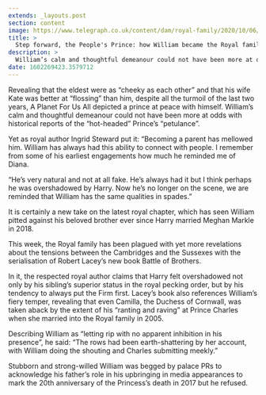 ```yaml
--- 
extends: _layouts.post 
section: content 
image: https://www.telegraph.co.uk/content/dam/royal-family/2020/10/06/royal-feat_trans_NvBQzQNjv4BqM37qcIWR9CtrqmiMdQVx7NaZIr6BIRvvm1FZVuZurho.jpg?impolicy=logo-overlay 
title: > 
  Step forward, the People's Prince: how William became the Royal family's resident grown-up 
description: > 
  William’s calm and thoughtful demeanour could not have been more at odds with historical reports of the “hot-headed” Prince’s “petulance”.Yet as royal author Ingrid Steward put it: “Becoming a parent has mellowed him.I remember from some of his earliest engagements how much he reminded me of Diana.He’s always had it but I think perhaps he was overshadowed by Harry.In it, the respected royal author claims that Harry felt overshadowed not only by his sibling’s superior status in the royal pecking order, but by his tendency to always put the Firm first. 
date: 1602269423.3579712 
--- 
```

Revealing that the eldest were as “cheeky as each other” and that his wife Kate was better at “flossing” than him, despite all the turmoil of the last two years, A Planet For Us All depicted a prince at peace with himself. William’s calm and thoughtful demeanour could not have been more at odds with historical reports of the “hot-headed” Prince’s “petulance”.

Yet as royal author Ingrid Steward put it: “Becoming a parent has mellowed him. William has always had this ability to connect with people. I remember from some of his earliest engagements how much he reminded me of Diana.

“He’s very natural and not at all fake. He’s always had it but I think perhaps he was overshadowed by Harry. Now he’s no longer on the scene, we are reminded that William has the same qualities in spades.”

It is certainly a new take on the latest royal chapter, which has seen William pitted against his beloved brother ever since Harry married Meghan Markle in 2018.

This week, the Royal family has been plagued with yet more revelations about the tensions between the Cambridges and the Sussexes with the serialisation of Robert Lacey’s new book Battle of Brothers.

In it, the respected royal author claims that Harry felt overshadowed not only by his sibling’s superior status in the royal pecking order, but by his tendency to always put the Firm first. Lacey’s book also references William’s fiery temper, revealing that even Camilla, the Duchess of Cornwall, was taken aback by the extent of his “ranting and raving” at Prince Charles when she married into the Royal family in 2005.

Describing William as “letting rip with no apparent inhibition in his presence”, he said: “The rows had been earth-shattering by her account, with William doing the shouting and Charles submitting meekly.”

Stubborn and strong-willed William was begged by palace PRs to acknowledge his father’s role in his upbringing in media appearances to mark the 20th anniversary of the Princess’s death in 2017 but he refused.